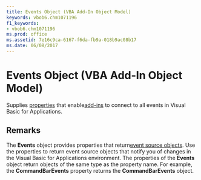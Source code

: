 ```yaml
---
title: Events Object (VBA Add-In Object Model)
keywords: vbob6.chm1071196
f1_keywords:
- vbob6.chm1071196
ms.prod: office
ms.assetid: 7e16c9ca-6167-f6da-fb9a-018b9ac08b17
ms.date: 06/08/2017
---
```



# Events Object (VBA Add-In Object Model)



Supplies [properties](../../Glossary/vbe-glossary.md#property) that enable[add-ins](../../Glossary/vbe-glossary.md#add-in) to connect to all events in Visual Basic for Applications.

## Remarks

The  **Events** object provides properties that return[event source objects](../../Glossary/vbe-glossary.md#event-source-object). Use the properties to return event source objects that notify you of changes in the Visual Basic for Applications environment.
The properties of the  **Events** object return objects of the same type as the property name. For example, the **CommandBarEvents** property returns the **CommandBarEvents** object.


